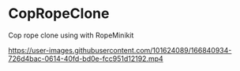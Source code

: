 # CopRopeClone
Cop rope clone using with RopeMinikit









https://user-images.githubusercontent.com/101624089/166840934-726d4bac-0614-40fd-bd0e-fcc951d12192.mp4






